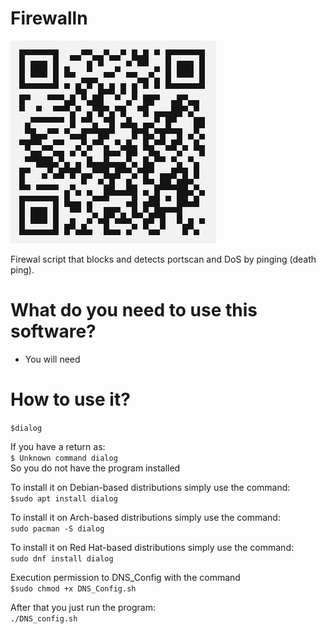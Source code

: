 # Firewalln
![all text](https://github.com/dioxfile/Network-Scripts/raw/master/DNS_Config/DNS_Config.png)

Firewal script that blocks and detects portscan and DoS by pinging (death ping).



# What do you need to use this software?
- You will need <br/>


# How to use it?

`$dialog`<br/>

If you have a return as:<br/>
`$ Unknown command dialog`<br/>
So you do not have the program installed<br/>

To install it on Debian-based distributions simply use the command:<br/>
`$sudo apt install dialog`<br/>

To install it on Arch-based distributions simply use the command:<br/>
`sudo pacman -S dialog`<br/>

To install it on Red Hat-based distributions simply use the command:<br/>
`sudo dnf install dialog`<br/>

Execution permission to DNS_Config with the command<br/>
`$sudo chmod +x DNS_Config.sh`<br/>

After that you just run the program:<br/>
`./DNS_config.sh`

